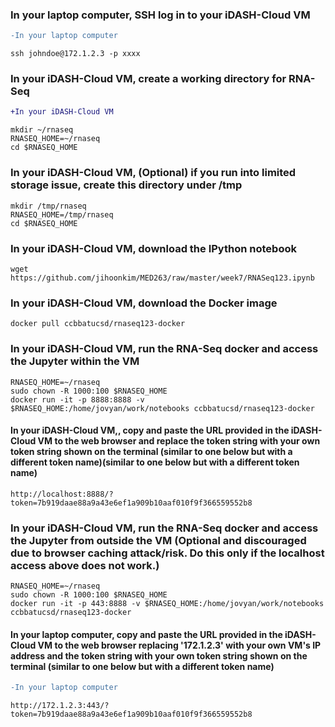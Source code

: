 ### In your laptop computer, SSH log in to your iDASH-Cloud VM
```diff
-In your laptop computer
```
```Shell
ssh johndoe@172.1.2.3 -p xxxx
```

### In your iDASH-Cloud VM, create a working directory for RNA-Seq 
```diff
+In your iDASH-Cloud VM
```
```Shell
mkdir ~/rnaseq
RNASEQ_HOME=~/rnaseq
cd $RNASEQ_HOME
```

### In your iDASH-Cloud VM, (Optional) if you run into limited storage issue, create this directory under /tmp
```Shell
mkdir /tmp/rnaseq
RNASEQ_HOME=/tmp/rnaseq
cd $RNASEQ_HOME
```

### In your iDASH-Cloud VM, download the IPython notebook 
```Shell
wget https://github.com/jihoonkim/MED263/raw/master/week7/RNASeq123.ipynb
```

### In your iDASH-Cloud VM, download the Docker image
```Shell
docker pull ccbbatucsd/rnaseq123-docker
```

### In your iDASH-Cloud VM, run the RNA-Seq docker and access the Jupyter within the VM
```Shell
RNASEQ_HOME=~/rnaseq
sudo chown -R 1000:100 $RNASEQ_HOME
docker run -it -p 8888:8888 -v $RNASEQ_HOME:/home/jovyan/work/notebooks ccbbatucsd/rnaseq123-docker
```

#### In your iDASH-Cloud VM,, copy and paste the URL provided in the iDASH-Cloud VM to the web browser and replace the token string with your own token string shown on the terminal (similar to one below but with a different token name)(similar to one below but with a different token name)
```Shell
http://localhost:8888/?token=7b919daae88a9a43e6ef1a909b10aaf010f9f366559552b8
```

### In your iDASH-Cloud VM, run the RNA-Seq docker and access the Jupyter from outside the VM (Optional and discouraged due to browser caching attack/risk. Do this only if the localhost access above does not work.)
```Shell
RNASEQ_HOME=~/rnaseq
sudo chown -R 1000:100 $RNASEQ_HOME
docker run -it -p 443:8888 -v $RNASEQ_HOME:/home/jovyan/work/notebooks ccbbatucsd/rnaseq123-docker
```

#### In your laptop computer, copy and paste the URL provided in the iDASH-Cloud VM to the web browser replacing '172.1.2.3' with your own VM's IP address and the token string with your own token string shown on the terminal (similar to one below but with a different token name)
```diff
-In your laptop computer
```
```Shell
http://172.1.2.3:443/?token=7b919daae88a9a43e6ef1a909b10aaf010f9f366559552b8
```

